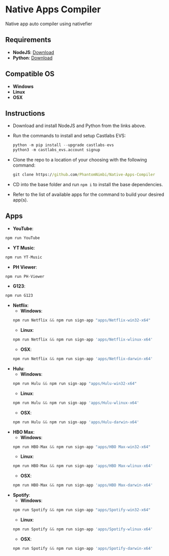 # Native Apps Compiler
Native app auto compiler using nativefier

## Requirements

 * **NodeJS**: [Download][URL1]
 * **Python**: [Download][URL2]

## Compatible OS

 * **Windows**
 * **Linux**
 * **OSX**

## Instructions

 * Download and install NodeJS and Python from the links above.
 * Run the commands to install and setup Castlabs EVS:

    ```py
    python -m pip install --upgrade castlabs-evs
    python3 -m castlabs_evs.account signup
    ```
 * Clone the repo to a location of your choosing with the following command: 
    ```cmd
    git clone https://github.com/PhantomNimbi/Native-Apps-Compiler
    ```
 * CD into the base folder and run `npm i` to install the base dependencies.
 * Refer to the list of available apps for the command to build your desired app(s). 

## Apps

  * **YouTube**: 
  ```js
  npm run YouTube
  ```
  * **YT Music**: 
  ```js
  npm run YT-Music
  ```
  * **PH Viewer**: 
  ```js
  npm run PH-Viewer
  ```
  * **G123**: 
  ```js
  npm run G123
  ```
  * **Netflix**: 
    * **Windows**:
    ```js
    npm run Netflix && npm run sign-app "apps/Netflix-win32-x64"
    ```
    * **Linux**: 
    ```js
    npm run Netflix && npm run sign-app 'apps/Netflix-wlinux-x64'
    ```
    * **OSX**: 
    ```js
    npm run Netflix && npm run sign-app 'apps/Netflix-darwin-x64'
    ```
* **Hulu**: 
    * **Windows**: 
    ```js
    npm run Hulu && npm run sign-app "apps/Hulu-win32-x64"
    ```
    * **Linux**: 
    ```js
    npm run Hulu && npm run sign-app 'apps/Hulu-wlinux-x64'
    ```
    * **OSX**: 
    ```js
    npm run Hulu && npm run sign-app 'apps/Hulu-darwin-x64'
    ```
* **HBO Max**: 
    * **Windows**: 
    ```js
    npm run HBO-Max && npm run sign-app "apps/HBO Max-win32-x64"
    ```
    * **Linux**: 
    ```js
    npm run HBO-Max && npm run sign-app 'apps/HBO Max-wlinux-x64'
    ```
    * **OSX**: 
    ```js
    npm run HBO-Max && npm run sign-app 'apps/HBO Max-darwin-x64'
    ```
* **Spotify**: 
    * **Windows**: 
    ```js
    npm run Spotify && npm run sign-app "apps/Spotify-win32-x64"
    ```
    * **Linux**: 
    ```js
    npm run Spotify && npm run sign-app 'apps/Spotify-wlinux-x64'
    ```
    * **OSX**: 
    ```js
    npm run Spotify && npm run sign-app 'apps/Spotify-darwin-x64'
    ```

[URL1]: https://nodejs.org
[URL2]: https://python.org